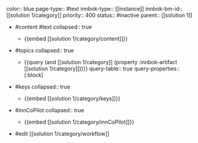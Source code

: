 color:: blue
page-type:: #text
innbok-type:: [[instance]]
innbok-bm-id:: [[solution 1/category]]
priority:: 400
status:: #inactive
parent:: [[solution 1]]

- #content #text
  collapsed:: true
	- {{embed [[solution 1/category/content]]}}
- #topics
   collapsed:: true
    - {{query (and [[solution 1/category]] (property :innbok-artifact [[solution 1/category]]))}}
      query-table:: true
      query-properties:: [:block]
- #keys
  collapsed:: true
	- {{embed [[solution 1/category/keys]]}}
- #innCoPilot
   collapsed:: true
	 - {{embed [[solution 1/category/innCoPilot]]}}

- #edit [[solution 1/category/workflow]]

